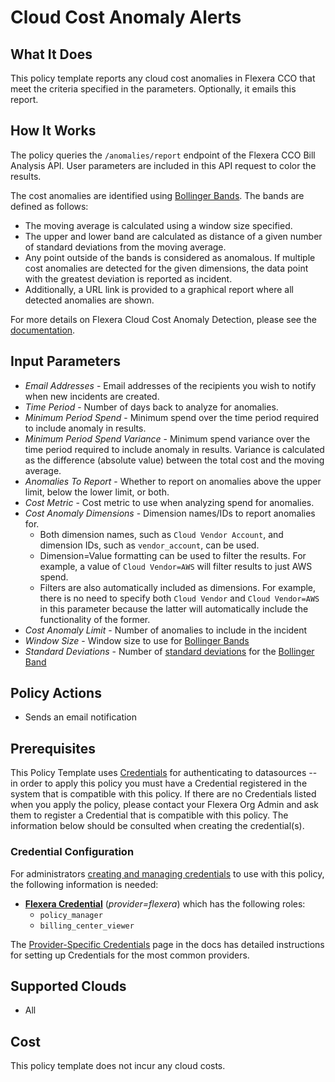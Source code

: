 # Cloud Cost Anomaly Alerts

## What It Does

This policy template reports any cloud cost anomalies in Flexera CCO that meet the criteria specified in the parameters. Optionally, it emails this report.

## How It Works

The policy queries the `/anomalies/report` endpoint of the Flexera CCO Bill Analysis API. User parameters are included in this API request to color the results.

The cost anomalies are identified using [Bollinger Bands](https://en.wikipedia.org/wiki/Bollinger_Bands). The bands are defined as follows:

- The moving average is calculated using a window size specified.
- The upper and lower band are calculated as distance of a given number of standard deviations from the moving average.
- Any point outside of the bands is considered as anomalous. If multiple cost anomalies are detected for the given dimensions, the data point with the greatest deviation is reported as incident.
- Additionally, a URL link is provided to a graphical report where all detected anomalies are shown.

For more details on Flexera Cloud Cost Anomaly Detection, please see the [documentation](https://docs.flexera.com/flexera/EN/Optima/CostAnomaly.htm).

## Input Parameters

- *Email Addresses* - Email addresses of the recipients you wish to notify when new incidents are created.
- *Time Period* - Number of days back to analyze for anomalies.
- *Minimum Period Spend* - Minimum spend over the time period required to include anomaly in results.
- *Minimum Period Spend Variance* - Minimum spend variance over the time period required to include anomaly in results. Variance is calculated as the difference (absolute value) between the total cost and the moving average.
- *Anomalies To Report* - Whether to report on anomalies above the upper limit, below the lower limit, or both.
- *Cost Metric* - Cost metric to use when analyzing spend for anomalies.
- *Cost Anomaly Dimensions* - Dimension names/IDs to report anomalies for.
  - Both dimension names, such as `Cloud Vendor Account`, and dimension IDs, such as `vendor_account`, can be used.
  - Dimension=Value formatting can be used to filter the results. For example, a value of `Cloud Vendor=AWS` will filter results to just AWS spend.
  - Filters are also automatically included as dimensions. For example, there is no need to specify both `Cloud Vendor` and `Cloud Vendor=AWS` in this parameter because the latter will automatically include the functionality of the former.
- *Cost Anomaly Limit* - Number of anomalies to include in the incident
- *Window Size* - Window size to use for [Bollinger Bands](https://en.wikipedia.org/wiki/Bollinger_Bands)
- *Standard Deviations* - Number of [standard deviations](https://en.wikipedia.org/wiki/Standard_deviation) for the [Bollinger Band](https://en.wikipedia.org/wiki/Bollinger_Bands)

## Policy Actions

- Sends an email notification

## Prerequisites

This Policy Template uses [Credentials](https://docs.flexera.com/flexera/EN/Automation/ManagingCredentialsExternal.htm) for authenticating to datasources -- in order to apply this policy you must have a Credential registered in the system that is compatible with this policy. If there are no Credentials listed when you apply the policy, please contact your Flexera Org Admin and ask them to register a Credential that is compatible with this policy. The information below should be consulted when creating the credential(s).

### Credential Configuration

For administrators [creating and managing credentials](https://docs.flexera.com/flexera/EN/Automation/ManagingCredentialsExternal.htm) to use with this policy, the following information is needed:

- [**Flexera Credential**](https://docs.flexera.com/flexera/EN/Automation/ProviderCredentials.htm) (*provider=flexera*) which has the following roles:
  - `policy_manager`
  - `billing_center_viewer`

The [Provider-Specific Credentials](https://docs.flexera.com/flexera/EN/Automation/ProviderCredentials.htm) page in the docs has detailed instructions for setting up Credentials for the most common providers.

## Supported Clouds

- All

## Cost

This policy template does not incur any cloud costs.
